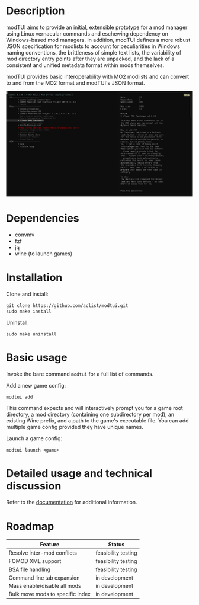 # Description
modTUI aims to provide an initial, extensible prototype for a mod manager using Linux vernacular commands and eschewing dependency on Windows-based mod managers.
In addition, modTUI defines a more robust JSON specification for modlists to account for peculiarities in Windows naming conventions, the brittleness of
simple text lists, the variability of mod directory entry points after they are unpacked, and the lack of a consistent and unified metadata format within mods themselves.

modTUI provides basic interoperability with MO2 modlists and can convert to and from the MO2 format and modTUI's JSON format.

![Alt text](example.png)

# Dependencies
- convmv
- fzf
- jq
- wine (to launch games)

# Installation

Clone and install:
```
git clone https://github.com/aclist/modtui.git
sudo make install
```

Uninstall:

```
sudo make uninstall
```

# Basic usage
Invoke the bare command `modtui` for a full list of commands.

Add a new game config:

```
modtui add
```

This command expects and will interactively prompt you for a game root directory, a mod directory (containing one subdirectory per mod),
an existing Wine prefix, and a path to the game's executable file. You can add multiple game config provided they have unique names.

Launch a game config:

```
modtui launch <game>
```


# Detailed usage and technical discussion
Refer to the [documentation](https://aclist.github.io/modtui/modtui.html) for additional information.

# Roadmap

|Feature|Status|
|---|---|
|Resolve inter-mod conflicts|feasibility testing|
|FOMOD XML support|feasibility testing|
|BSA file handling|feasibility testing|
|Command line tab expansion|in development|
|Mass enable/disable all mods|in development|
|Bulk move mods to specific index|in development|
